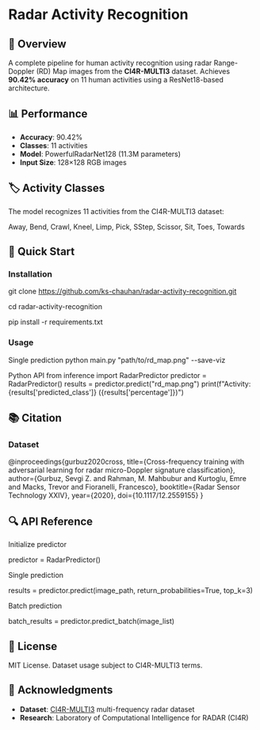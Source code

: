 # Radar Activity Recognition


## 🎯 Overview

A complete pipeline for human activity recognition using radar Range-Doppler (RD) Map images from the **CI4R-MULTI3** dataset. Achieves **90.42% accuracy** on 11 human activities using a ResNet18-based architecture.

## 📊 Performance

- **Accuracy**: 90.42%
- **Classes**: 11 activities
- **Model**: PowerfulRadarNet128 (11.3M parameters)
- **Input Size**: 128×128 RGB images

## 🏷️ Activity Classes

The model recognizes 11 activities from the CI4R-MULTI3 dataset:

Away, Bend, Crawl, Kneel, Limp, Pick, SStep, Scissor, Sit, Toes, Towards

## 🚀 Quick Start

### Installation

git clone https://github.com/ks-chauhan/radar-activity-recognition.git

cd radar-activity-recognition

pip install -r requirements.txt


### Usage

Single prediction
python main.py "path/to/rd_map.png" --save-viz

Python API
from inference import RadarPredictor
predictor = RadarPredictor()
results = predictor.predict("rd_map.png")
print(f"Activity: {results['predicted_class']} ({results['percentage']})")

## 📚 Citation

### Dataset

@inproceedings{gurbuz2020cross,
title={Cross-frequency training with adversarial learning for radar micro-Doppler signature classification},
author={Gurbuz, Sevgi Z. and Rahman, M. Mahbubur and Kurtoglu, Emre and Macks, Trevor and Fioranelli, Francesco},
booktitle={Radar Sensor Technology XXIV},
year={2020},
doi={10.1117/12.2559155}
}


## 🔍 API Reference

Initialize predictor

predictor = RadarPredictor()

Single prediction

results = predictor.predict(image_path, return_probabilities=True, top_k=3)

Batch prediction

batch_results = predictor.predict_batch(image_list)


## 📄 License

MIT License. Dataset usage subject to CI4R-MULTI3 terms.

## 🙏 Acknowledgments

- **Dataset**: [CI4R-MULTI3](https://github.com/ci4r/CI4R-MULTI3) multi-frequency radar dataset
- **Research**: Laboratory of Computational Intelligence for RADAR (CI4R)
